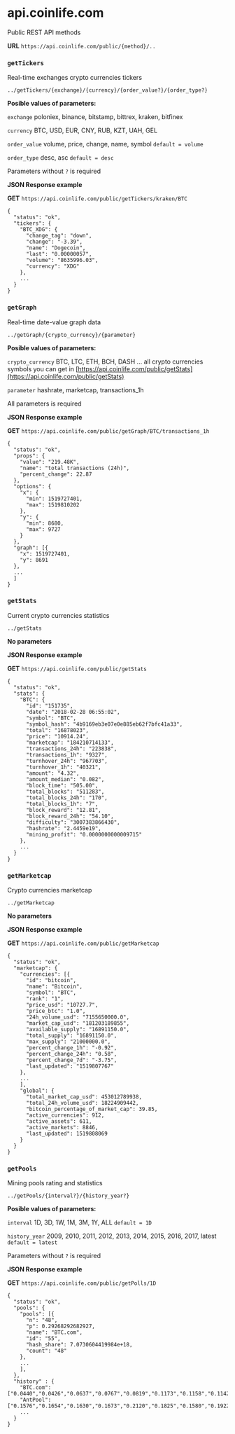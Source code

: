 # api.coinlife.com
Public REST API methods

**URL** `https://api.coinlife.com/public/{method}/..`


### `getTickers`
Real-time exchanges crypto currencies tickers

`../getTickers/{exchange}/{currency}/{order_value?}/{order_type?}`

**Posible values of parameters:**

`exchange` poloniex, binance, bitstamp, bittrex, kraken, bitfinex

`currency` BTC, USD, EUR, CNY, RUB, KZT, UAH, GEL

`order_value` volume, price, change, name, symbol `default = volume`

`order_type` desc, asc `default = desc`

Parameters without `?` is required

**JSON Response example**

**GET** `https://api.coinlife.com/public/getTickers/kraken/BTC`

```
{
  "status": "ok",
  "tickers": {
    "BTC_XDG": {
      "change_tag": "down",
      "change": "-3.39",
      "name": "Dogecoin",
      "last": "0.00000057",
      "volume": "8635996.03",
      "currency": "XDG"
    },
    ...
  }
}
```

### `getGraph`
Real-time date-value graph data

`../getGraph/{crypto_currency}/{parameter}`

**Posible values of parameters:**

`crypto_currency` BTC, LTC, ETH, BCH, DASH ... all crypto currencies symbols you can get in [https://api.coinlife.com/public/getStats](https://api.coinlife.com/public/getStats)

`parameter` hashrate, marketcap, transactions_1h

All parameters is required

**JSON Response example**

**GET** `https://api.coinlife.com/public/getGraph/BTC/transactions_1h`

```
{
  "status": "ok",
  "props": {
    "value": "219.48K",
    "name": "total transactions (24h)",
    "percent_change": 22.87
  },
  "options": {
    "x": {
      "min": 1519727401,
      "max": 1519810202
    },
    "y": {
      "min": 8680,
      "max": 9727
    }
  },
  "graph": [{
    "x": 1519727401,
    "y": 8691
  },
  ...
  ]
}
```



### `getStats`
Current crypto currencies statistics

`../getStats`

**No parameters**

**JSON Response example**

**GET** `https://api.coinlife.com/public/getStats`

```
{
  "status": "ok",
  "stats": {
    "BTC": {
      "id": "151735",
      "date": "2018-02-28 06:55:02",
      "symbol": "BTC",
      "symbol_hash": "4b9169eb3e07e0e885eb62f7bfc41a33",
      "total": "16878023",
      "price": "10914.24",
      "marketcap": "184210714133",
      "transactions_24h": "223838",
      "transactions_1h": "9327",
      "turnhover_24h": "967703",
      "turnhover_1h": "40321",
      "amount": "4.32",
      "amount_median": "0.082",
      "block_time": "505.00",
      "total_blocks": "511283",
      "total_blocks_24h": "170",
      "total_blocks_1h": "7",
      "block_reward": "12.81",
      "block_reward_24h": "54.10",
      "difficulty": "3007383866430",
      "hashrate": "2.4459e19",
      "mining_profit": "0.0000000000009715"
    },
    ...
  }
}
```

### `getMarketcap`

Crypto currencies marketcap

`../getMarketcap`

**No parameters**

**JSON Response example**

**GET** `https://api.coinlife.com/public/getMarketcap`

```
{
  "status": "ok",
  "marketcap": {
    "currencies": [{
      "id": "bitcoin",
      "name": "Bitcoin",
      "symbol": "BTC",
      "rank": "1",
      "price_usd": "10727.7",
      "price_btc": "1.0",
      "24h_volume_usd": "7155650000.0",
      "market_cap_usd": "181203189855",
      "available_supply": "16891150.0",
      "total_supply": "16891150.0",
      "max_supply": "21000000.0",
      "percent_change_1h": "-0.92",
      "percent_change_24h": "0.58",
      "percent_change_7d": "-3.75",
      "last_updated": "1519807767"
    },
    ...
    ],
    "global": {
      "total_market_cap_usd": 453012789938,
      "total_24h_volume_usd": 18224909442,
      "bitcoin_percentage_of_market_cap": 39.85,
      "active_currencies": 912,
      "active_assets": 611,
      "active_markets": 8846,
      "last_updated": 1519808069
    }
  }
}
```

### `getPools`
Mining pools rating and statistics

`../getPools/{interval?}/{history_year?}`

**Posible values of parameters:**

`interval` 1D, 3D, 1W, 1M, 3M, 1Y, ALL `default = 1D`

`history_year` 2009, 2010, 2011, 2012, 2013, 2014, 2015, 2016, 2017, latest `default = latest`

Parameters without `?` is required

**JSON Response example**

**GET** `https://api.coinlife.com/public/getPolls/1D`

```
{
  "status": "ok",
  "pools": {
    "pools": [{
      "n": "48",
      "p": 0.29268292682927,
      "name": "BTC.com",
      "id": "55",
      "hash_share": 7.0730604419984e+18,
      "count": "48"
    },
    ...
    ],
  },
  "history" : {
    "BTC.com": ["0.0440","0.0426","0.0637","0.0767","0.0819","0.1173","0.1158","0.1142","0.1438","0.1710","0.2204","0.2598"],
    "AntPool": ["0.1576","0.1654","0.1630","0.1673","0.2120","0.1825","0.1580","0.1922","0.1742","0.1788","0.1899","0.1536"],
    ...
  }
}
```
